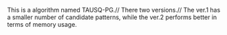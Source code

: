 This is a algorithm named TAUSQ-PG.//
There two versions.//
The ver.1 has a smaller number of candidate patterns, while the ver.2 performs better in terms of memory usage.
